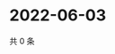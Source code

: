 # 2022-06-03

共 0 条

<!-- BEGIN WEIBO -->
<!-- 最后更新时间 Fri Jun 03 2022 15:15:08 GMT+0800 (China Standard Time) -->

<!-- END WEIBO -->
